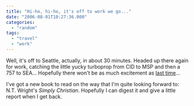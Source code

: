 ```yaml
---
title: "Hi-ho, hi-ho, it's off to work we go..."
date: "2006-08-01T10:27:36.000"
categories: 
  - "random"
tags: 
  - "travel"
  - "work"
---
```


Well, it's off to Seattle, actually, in about 30 minutes. Headed up there again for work, catching the little yucky turboprop from CID to MSP and then a 757 to SEA... Hopefully there won't be as much excitement as [last time](http://www.chrishubbs.com/2006/07/15/traveling-adventures/)...

I've got a new book to read on the way that I'm quite looking forward to: N.T. Wright's _Simply Christian_. Hopefully I can digest it and give a little report when I get back.

